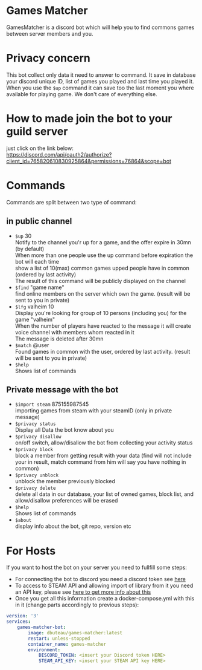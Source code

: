 # Games Matcher

GamesMatcher is a discord bot which will help you to find commons games between server members and you.

# Privacy concern
This bot collect only data it need to answer to command.
It save in database your discord unique ID, list of games you played and last time you played it.
When you use the `$up` command it can save too the last moment you where available for playing game.
We don't care of everything else.

# How to made join the bot to your guild server
just click on the link below:  
https://discord.com/api/oauth2/authorize?client_id=765820610830925864&permissions=76864&scope=bot

# Commands
Commands are split between two type of command: 
## in public channel
* `$up` 30  
    Notify to the channel you'r up for a game, and the offer expire in 30mn (by default)  
    When more than one people use the up command before expiration the bot will each time  
    show a list of 10(max) common games upped people have in common (ordered by last activity)  
    The result of this command will be publicly displayed on the channel
* `$find` "game name"  
    find online members on the server which own the game. (result will be sent to you in private)
* `$lfg` valheim 10  
    Display you're looking for group of 10 persons (including you) for the game "valheim"  
    When the number of players have reacted to the message it will create voice channel with members whom reacted in it  
    The message is deleted after 30mn
* `$match` @user  
    Found games in common with the user, ordered by last activity. (result will be sent to you in private)
* `$help`  
    Shows list of commands
## Private message with the bot
* `$import steam` 875155987545  
    importing games from steam with your steamID (only in private message)
* `$privacy status`  
    Display all Data the bot know about you
* `$privacy disallow`  
    on/off switch, allow/disallow the bot from collecting your activity status
* `$privacy block`  
    block a member from getting result with your data (find will not include your in result, match command from him will say you have nothing in common)
* `$privacy unblock`  
    unblock the member previously blocked
* `$privacy delete`  
    delete all data in our database, your list of owned games, block list, and allow/disallow preferences will be erased
* `$help`  
    Shows list of commands
* `$about`  
    display info about the bot, git repo, version etc



# For Hosts
If you want to host the bot on your server you need to fullfill some steps:  
* For connecting the bot to discord you need a discord token see [here](https://www.writebots.com/discord-bot-token/)
* To access to STEAM API and allowing import of library from it you need an API key, please see [here to get more info about this]()
* Once you get all this information create a docker-compose.yml with this in it (change parts accordingly to previous steps):
```yaml
version: '3'
services:
    games-matcher-bot:
        image: dbuteau/games-matcher:latest
        restart: unless-stopped
        container_name: games-matcher
        environment:
            DISCORD_TOKEN: <insert your Discord token HERE>
            STEAM_API_KEY: <insert your STEAM API key HERE>
```
